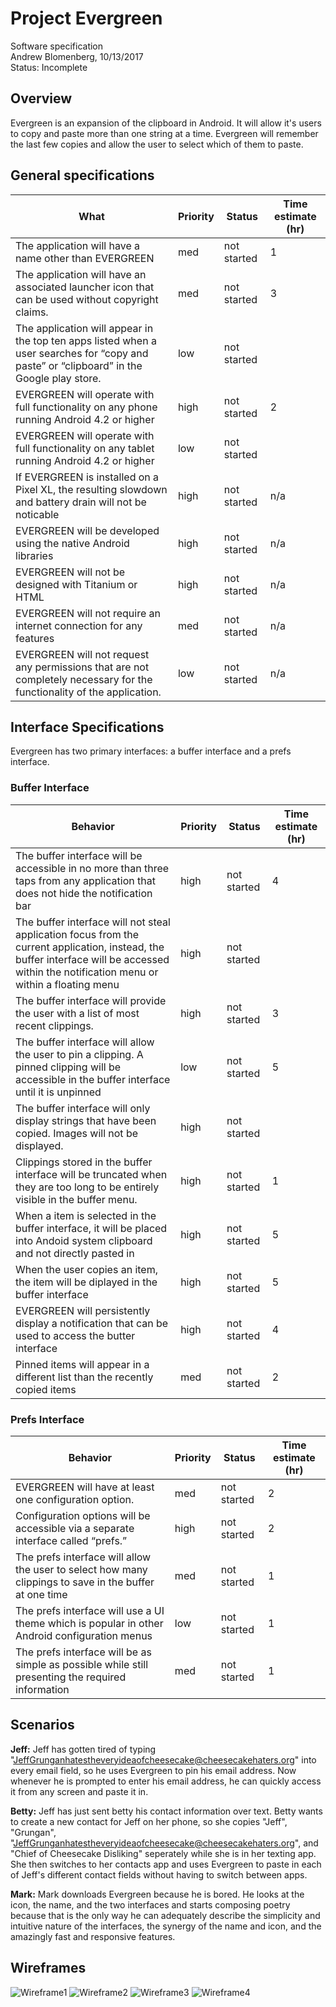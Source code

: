 # Project Evergreen
Software specification  
Andrew Blomenberg, 10/13/2017    
Status: Incomplete

## Overview
Evergreen is an expansion of the clipboard in Android. It will allow it's users to copy and paste more than one string at a time. Evergreen will remember the last few copies and allow the user to select which of them to paste.

## General specifications
| What | Priority | Status | Time estimate (hr) | 
|-|-|-|-| 
| The application will have a name other than EVERGREEN | med | not started | 1 | 
| The application will have an associated launcher icon that can be used without copyright claims. | med | not started | 3 |
| The application will appear in the top ten apps listed when a user searches for “copy and paste” or “clipboard” in the Google play store. | low | not started | | 
| EVERGREEN will operate with full functionality on any phone running Android 4.2 or higher | high | not started | 2 | 
| EVERGREEN will operate with full functionality on any tablet running Android 4.2 or higher | low | not started |  | 
| If EVERGREEN is installed on a Pixel XL, the resulting slowdown and battery drain will not be noticable | high | not started | n/a | 
| EVERGREEN will be developed using the native Android libraries | high| not started | n/a | 
| EVERGREEN will not be designed with Titanium or HTML | high | not started | n/a | 
| EVERGREEN will not require an internet connection for any features | med | not started | n/a | 
| EVERGREEN will not request any permissions that are not completely necessary for the functionality of the application. | low  | not started | n/a | 

## Interface Specifications
Evergreen has two primary interfaces: a buffer interface and a prefs interface.
### Buffer Interface
| Behavior | Priority | Status | Time estimate (hr) | 
|---------------------------------------------------------------------------------------------------------------------------------------------------------------------------------------------|----------|-------------|--------------------| 
| The buffer interface will be accessible in no more than three taps from any application that does not hide the notification bar | high | not started | 4  |
| The buffer interface will not steal application focus from the current application, instead, the buffer interface will be accessed within the notification menu or within a floating menu | high | not started | | 
| The buffer interface will provide the user with a list of most recent clippings. | high | not started | 3 | 
| The buffer interface will allow the user to pin a clipping. A pinned clipping will be accessible in the buffer interface until it is unpinned | low | not started | 5 | 
| The buffer interface will only display strings that have been copied. Images will not be displayed. | high | not started | | 
| Clippings stored in the buffer interface will be truncated when they are too long to be entirely visible in the buffer menu. | high | not started | 1 | 
| When a item is selected in the buffer interface, it will be placed into Andoid system clipboard and not directly pasted in | high | not started | 5 | 
| When the user copies an item, the item will be diplayed in the buffer interface | high | not started | 5 | 
| EVERGREEN will persistently display a notification that can be used to access the butter interface | high | not started | 4 | 
| Pinned items will appear in a different list than the recently copied items | med | not started | 2  | 
### Prefs Interface
| Behavior | Priority | Status | Time estimate (hr) | 
|-|-|-|-| 
| EVERGREEN will have at least one configuration option.| med | not started | 2 | 
| Configuration options will be accessible via a separate interface called “prefs.” | high | not started | 2 | 
| The prefs interface will allow the user to select how many clippings to save in the buffer at one time | med | not started | 1 | 
| The prefs interface will use a UI theme which is popular in other Android configuration menus | low| not started | 1 | 
| The prefs interface will be as simple as possible while still presenting the required information | med | not started | 1 | 

## Scenarios
**Jeff:** Jeff has gotten tired of typing "JeffGrunganhatestheveryideaofcheesecake@cheesecakehaters.org" into every email field, so he uses Evergreen to pin his email address. Now whenever he is prompted to enter his email address, he can quickly access it from any screen and paste it in.

**Betty:** Jeff has just sent betty his contact information over text. Betty wants to create a new contact for Jeff on her phone, so she copies "Jeff", "Grungan", "JeffGrunganhatestheveryideaofcheesecake@cheesecakehaters.org", and "Chief of Cheesecake Disliking" seperately while she is in her texting app. She then switches to her contacts app and uses Evergreen to paste in each of Jeff's different contact fields without having to switch between apps.

**Mark:** Mark downloads Evergreen because he is bored. He looks at the icon, the name, and the two interfaces and starts composing poetry because that is the only way he can adequately describe the simplicity and intuitive nature of the interfaces, the synergy of the name and icon, and the amazingly fast and responsive features.

## Wireframes

![Wireframe1](/wireframe1.PNG)
![Wireframe2](/wireframe2.PNG)
![Wireframe3](/wireframe3.PNG)
![Wireframe4](/wireframe4.PNG)


